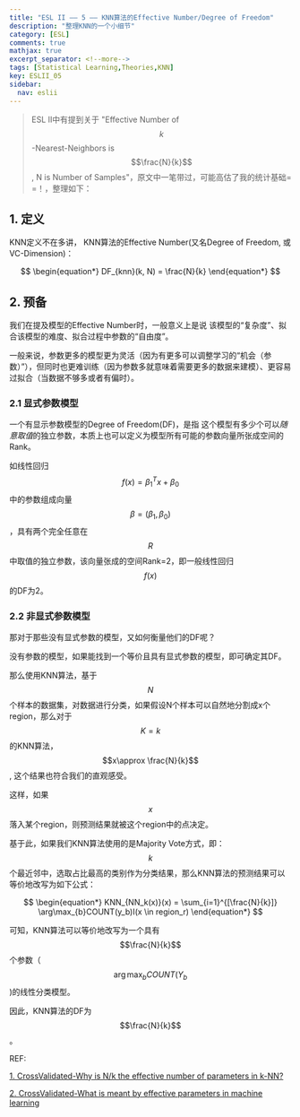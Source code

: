 ```yaml
---
title: "ESL II —— 5 —— KNN算法的Effective Number/Degree of Freedom"
description: "整理KNN的一个小细节"
category: [ESL]
comments: true
mathjax: true
excerpt_separator: <!--more-->
tags: [Statistical Learning,Theories,KNN]
key: ESLII_05
sidebar:
  nav: eslii
---
```


> ESL II中有提到关于 "Effective Number of $$k$$-Nearest-Neighbors is $$\frac{N}{k}$$, N is Number of Samples"，原文中一笔带过，可能高估了我的统计基础= =！，整理如下：

## 1. 定义

KNN定义不在多讲， KNN算法的Effective Number(又名Degree of Freedom, 或VC-Dimension)：

$$
\begin{equation*}
DF_{knn}(k, N) = \frac{N}{k}
\end{equation*}
$$

<!--more-->

## 2. 预备

我们在提及模型的Effective Number时，一般意义上是说 该模型的“复杂度”、拟合该模型的难度、拟合过程中参数的“自由度”。

一般来说，参数更多的模型更为灵活（因为有更多可以调整学习的“机会（参数）”），但同时也更难训练（因为参数多就意味着需要更多的数据来建模）、更容易过拟合（当数据不够多或者有偏时）。

### 2.1 显式参数模型

一个有显示参数模型的Degree of Freedom(DF)，是指 这个模型有多少个可以*随意取值*的独立参数，本质上也可以定义为模型所有可能的参数向量所张成空间的Rank。

如线性回归$$f(x) = \beta_1^Tx + \beta_0$$中的参数组成向量$$\beta = (\beta_1,\beta_0)$$，具有两个完全任意在$$R$$中取值的独立参数，该向量张成的空间Rank=2，即一般线性回归$$f(x)$$的DF为2。

### 2.2 非显式参数模型

那对于那些没有显式参数的模型，又如何衡量他们的DF呢？

没有参数的模型，如果能找到一个等价且具有显式参数的模型，即可确定其DF。

那么使用KNN算法，基于$$N$$个样本的数据集，对数据进行分类，如果假设N个样本可以自然地分割成x个region，那么对于$$K=k$$的KNN算法，$$x\approx \frac{N}{k}$$, 这个结果也符合我们的直观感受。

这样，如果$$x$$落入某个region，则预测结果就被这个region中的点决定。

基于此，如果我们KNN算法使用的是Majority Vote方式，即：$$k$$个最近邻中，选取占比最高的类别作为分类结果，那么KNN算法的预测结果可以等价地改写为如下公式：

$$
\begin{equation*}
KNN_{NN_k(x)}(x) = \sum_{i=1}^{[\frac{N}{k}]} \arg\max_{b}COUNT(y_b)I(x \in region_r)
\end{equation*}
$$

可知，KNN算法可以等价地改写为一个具有$$\frac{N}{k}$$个参数（$$\arg\max_bCOUNT(Y_b$$)的线性分类模型。

因此，KNN算法的DF为$$\frac{N}{k}$$。

REF:

[1. CrossValidated-Why is N/k the effective number of parameters in k-NN?](https://stats.stackexchange.com/questions/357524/why-is-n-k-the-effective-number-of-parameters-in-k-nn)

[2. CrossValidated-What is meant by effective parameters in machine learning](https://stats.stackexchange.com/questions/114434/what-is-meant-by-effective-parameters-in-machine-learning)
